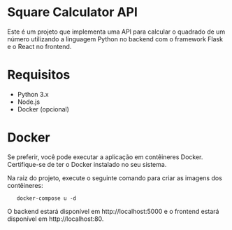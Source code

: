 # Square Calculator API

Este é um projeto que implementa uma API para calcular o quadrado de um número utilizando a linguagem Python no backend com o framework Flask e o React no frontend.


# Requisitos

- Python 3.x
- Node.js
- Docker (opcional)


# Docker

Se preferir, você pode executar a aplicação em contêineres Docker. Certifique-se de ter o Docker instalado no seu sistema.

Na raiz do projeto, execute o seguinte comando para criar as imagens dos contêineres:
```shell
   docker-compose u -d
```
O backend estará disponível em http://localhost:5000 e o frontend estará disponível em http://localhost:80.